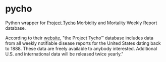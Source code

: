 pycho
=====

Python wrapper for [Project Tycho](http://www.tycho.pitt.edu/) Morbidity and Mortality Weekly Report database.

According to their [website](http://www.tycho.pitt.edu/), "the Project Tycho™ database includes data from all weekly notifiable disease reports for the United States dating back to 1888. These data are freely available to anybody interested. Additional U.S. and international data will be released twice yearly."

